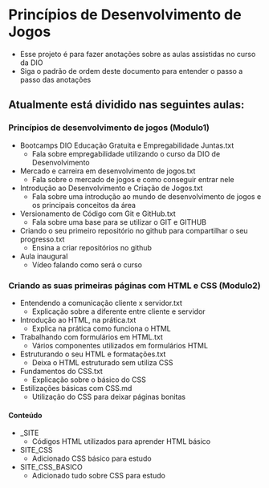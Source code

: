 
# Princípios de Desenvolvimento de Jogos
- Esse projeto é para fazer anotações sobre as aulas assistidas no curso da DIO
- Siga o padrão de ordem deste documento para entender o passo a passo das anotações 

## Atualmente está dividido nas seguintes aulas:

### Princípios de desenvolvimento de jogos (Modulo1)
- Bootcamps DIO Educação Gratuita e Empregabilidade Juntas.txt
  - Fala sobre empregabilidade utilizando o curso da DIO de Desenvolvimento
- Mercado e carreira em desenvolvimento de jogos.txt
  - Fala sobre o mercado de jogos e como conseguir entrar nele
- Introdução ao Desenvolvimento e Criação de Jogos.txt
  - Fala sobre uma introdução ao mundo de desenvolvimento de jogos e os principais conceitos da área
- Versionamento de Código com Git e GitHub.txt
  - Fala sobre uma base para se utilizar o GIT e GITHUB
- Criando o seu primeiro repositório no github para compartilhar o seu progresso.txt
  - Ensina a criar repositórios no github
- Aula inaugural
  - Vídeo falando como será o curso

### Criando as suas primeiras páginas com HTML e CSS (Modulo2)
- Entendendo a comunicação cliente x servidor.txt
  - Explicação sobre a diferente entre cliente e servidor
- Introdução ao HTML, na prática.txt
  - Explica na prática como funciona o HTML
- Trabalhando com formulários em HTML.txt
  - Vários componentes utilizados em formulários HTML
- Estruturando o seu HTML e formatações.txt
  - Deixa o HTML estruturado sem utiliza CSS
- Fundamentos do CSS.txt
  - Explicação sobre o básico do CSS
- Estilizações básicas com CSS.md
  - Utilização do CSS para deixar páginas bonitas

#### Conteúdo
- _SITE
  - Códigos HTML utilizados para aprender HTML básico
- SITE_CSS
  - Adicionado CSS básico para estudo
- SITE_CSS_BASICO
  - Adicionado tudo sobre CSS para estudo






